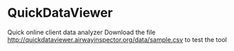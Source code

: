 # QuickDataViewer
Quick online client data analyzer
Download the file http://quickdataviewer.airwayinspector.org/data/sample.csv to test the tool